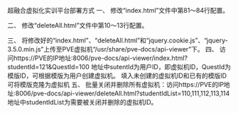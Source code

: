 超融合虚拟化实训平台部署方式
一、	修改“index.html”文件中第81～84行配置。

二、	修改“deleteAll.html”文件中第10～13行配置。

三、	将修改好的“index.html”、“deleteAll.html”和“jquery.cookie.js”、“jquery-3.5.0.min.js”上传至PVE虚拟机“/usr/share/pve-docs/api-viewer”下。
四、	访问https://PVE的IP地址:8006/pve-docs/api-viewer/index.html?studentId=121&QuestId=100
地址中sutentId为用户ID，即虚拟机ID，QuestId为模版ID，可根据模版为用户创建虚拟机。
填入未创建的虚拟机ID和已有的模版ID可将模版克隆为虚拟机
五、	批量关闭并删除所有虚拟机：访问https://PVE的IP地址:8006/pve-docs/api-viewer/deleteAll.html?studentIdList=110,111,112,113,114
地址中studentIdList为需要被关闭并删除的虚拟机ID。
